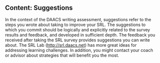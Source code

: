## Content: Suggestions

In the context of the DAACS writing assessment, suggestions refer to the steps you wrote about taking to improve your SRL. The suggestions to which you commit should be logically and explicitly related to the survey results and feedback, and developed in sufficient depth. The feedback you received after taking the SRL survey provides suggestions you can write about. The SRL Lab (http://srl.daacs.net) has more great ideas for addressing learning challenges. In addition, you might contact your coach or advisor about strategies that will benefit you the most.
